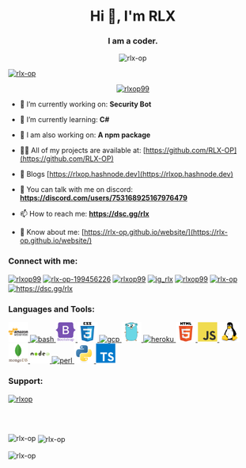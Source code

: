 <h1 align="center">Hi 👋, I'm RLX</h1>
<h3 align="center">I am a coder.</h3>

<p align="center"> <img src="https://komarev.com/ghpvc/?username=rlx-op&label=Profile%20views&color=0e75b6&style=flat" alt="rlx-op" /> </p>

<p align="left"> <a href="https://github.com/ryo-ma/github-profile-trophy"><img src="https://github-profile-trophy.vercel.app/?username=rlx-op" alt="rlx-op" /></a> </p>

<p align="center"> <a href="https://twitter.com/rlxop99" target="blank"><img src="https://img.shields.io/twitter/follow/rlxop99?logo=twitter&style=for-the-badge" alt="rlxop99" /></a> </p>

- 🔭 I’m currently working on: **Security Bot**

- 🌱 I’m currently learning: **C#**

- 🔭 I am also working on: **A npm package**

- 👨‍💻 All of my projects are available at: [https://github.com/RLX-OP](https://github.com/RLX-OP)

- 📝 Blogs [https://rlxop.hashnode.dev](https://rlxop.hashnode.dev)

- 💬 You can talk with me on discord: **https://discord.com/users/753168925167976479**

- 📫 How to reach me: **https://dsc.gg/rlx**

- 📄 Know about me: [https://rlx-op.github.io/website/](https://rlx-op.github.io/website/)

<h3 align="left">Connect with me:</h3>
<p align="left">
<a href="https://twitter.com/rlxop99" target="blank"><img align="center" src="https://raw.githubusercontent.com/rahuldkjain/github-profile-readme-generator/master/src/images/icons/Social/twitter.svg" alt="rlxop99" height="30" width="40" /></a>
<a href="https://linkedin.com/in/rlx-op-199456226" target="blank"><img align="center" src="https://raw.githubusercontent.com/rahuldkjain/github-profile-readme-generator/master/src/images/icons/Social/linked-in-alt.svg" alt="rlx-op-199456226" height="30" width="40" /></a>
<a href="https://kaggle.com/rlxop99" target="blank"><img align="center" src="https://raw.githubusercontent.com/rahuldkjain/github-profile-readme-generator/master/src/images/icons/Social/kaggle.svg" alt="rlxop99" height="30" width="40" /></a>
<a href="https://instagram.com/ig_rlx" target="blank"><img align="center" src="https://raw.githubusercontent.com/rahuldkjain/github-profile-readme-generator/master/src/images/icons/Social/instagram.svg" alt="ig_rlx" height="30" width="40" /></a>
<a href="https://hashnode.com/rlxop99" target="blank"><img align="center" src="https://raw.githubusercontent.com/rahuldkjain/github-profile-readme-generator/master/src/images/icons/Social/hashnode.svg" alt="rlxop99" height="30" width="40" /></a>
<a href="https://www.youtube.com/c/rlx-op" target="blank"><img align="center" src="https://raw.githubusercontent.com/rahuldkjain/github-profile-readme-generator/master/src/images/icons/Social/youtube.svg" alt="rlx-op" height="30" width="40" /></a>
<a href="https://discord.gg/S8fC3MFMy3" target="blank"><img align="center" src="https://raw.githubusercontent.com/rahuldkjain/github-profile-readme-generator/master/src/images/icons/Social/discord.svg" alt="https://dsc.gg/rlx" height="30" width="40" /></a>
</p>

<h3 align="left">Languages and Tools:</h3>
<p align="left"> <a href="https://aws.amazon.com" target="_blank" rel="noreferrer"> <img src="https://raw.githubusercontent.com/devicons/devicon/master/icons/amazonwebservices/amazonwebservices-original-wordmark.svg" alt="aws" width="40" height="40"/> </a> <a href="https://www.gnu.org/software/bash/" target="_blank" rel="noreferrer"> <img src="https://www.vectorlogo.zone/logos/gnu_bash/gnu_bash-icon.svg" alt="bash" width="40" height="40"/> </a> <a href="https://getbootstrap.com" target="_blank" rel="noreferrer"> <img src="https://raw.githubusercontent.com/devicons/devicon/master/icons/bootstrap/bootstrap-plain-wordmark.svg" alt="bootstrap" width="40" height="40"/> </a> <a href="https://www.w3schools.com/css/" target="_blank" rel="noreferrer"> <img src="https://raw.githubusercontent.com/devicons/devicon/master/icons/css3/css3-original-wordmark.svg" alt="css3" width="40" height="40"/> </a> <a href="https://cloud.google.com" target="_blank" rel="noreferrer"> <img src="https://www.vectorlogo.zone/logos/google_cloud/google_cloud-icon.svg" alt="gcp" width="40" height="40"/> </a> <a href="https://golang.org" target="_blank" rel="noreferrer"> <img src="https://raw.githubusercontent.com/devicons/devicon/master/icons/go/go-original.svg" alt="go" width="40" height="40"/> </a> <a href="https://heroku.com" target="_blank" rel="noreferrer"> <img src="https://www.vectorlogo.zone/logos/heroku/heroku-icon.svg" alt="heroku" width="40" height="40"/> </a> <a href="https://www.w3.org/html/" target="_blank" rel="noreferrer"> <img src="https://raw.githubusercontent.com/devicons/devicon/master/icons/html5/html5-original-wordmark.svg" alt="html5" width="40" height="40"/> </a> <a href="https://developer.mozilla.org/en-US/docs/Web/JavaScript" target="_blank" rel="noreferrer"> <img src="https://raw.githubusercontent.com/devicons/devicon/master/icons/javascript/javascript-original.svg" alt="javascript" width="40" height="40"/> </a> <a href="https://www.linux.org/" target="_blank" rel="noreferrer"> <img src="https://raw.githubusercontent.com/devicons/devicon/master/icons/linux/linux-original.svg" alt="linux" width="40" height="40"/> </a> <a href="https://www.mongodb.com/" target="_blank" rel="noreferrer"> <img src="https://raw.githubusercontent.com/devicons/devicon/master/icons/mongodb/mongodb-original-wordmark.svg" alt="mongodb" width="40" height="40"/> </a> <a href="https://nodejs.org" target="_blank" rel="noreferrer"> <img src="https://raw.githubusercontent.com/devicons/devicon/master/icons/nodejs/nodejs-original-wordmark.svg" alt="nodejs" width="40" height="40"/> </a> <a href="https://www.perl.org/" target="_blank" rel="noreferrer"> <img src="https://api.iconify.design/logos-perl.svg" alt="perl" width="40" height="40"/> </a> <a href="https://www.python.org" target="_blank" rel="noreferrer"> <img src="https://raw.githubusercontent.com/devicons/devicon/master/icons/python/python-original.svg" alt="python" width="40" height="40"/> </a> <a href="https://www.typescriptlang.org/" target="_blank" rel="noreferrer"> <img src="https://raw.githubusercontent.com/devicons/devicon/master/icons/typescript/typescript-original.svg" alt="typescript" width="40" height="40"/> </a> </p>

<h3 align="left">Support:</h3>
<p><a href="https://www.buymeacoffee.com/rlxop"> <img align="center" src="https://cdn.buymeacoffee.com/buttons/v2/default-yellow.png" height="50" width="210" alt="rlxop" /></a></p><br><br>

<p><img align="left" src="https://github-readme-stats.vercel.app/api/top-langs?username=rlx-op&show_icons=true&locale=en&layout=compact" alt="rlx-op" /></p>

<p>&nbsp;<img align="center" src="https://github-readme-stats.vercel.app/api?username=rlx-op&show_icons=true&locale=en" alt="rlx-op" /></p>

<p><img align="center" src="https://github-readme-streak-stats.herokuapp.com/?user=rlx-op&" alt="rlx-op" /></p>
